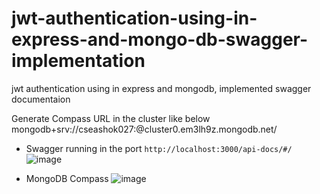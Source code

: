 # jwt-authentication-using-in-express-and-mongo-db-swagger-implementation
jwt authentication using in express and mongodb, implemented swagger documentaion

Generate Compass URL in the cluster like below
mongodb+srv://cseashok027:<password>@cluster0.em3lh9z.mongodb.net/

- Swagger running in the port ```http://localhost:3000/api-docs/#/```
![image](https://github.com/goldenashok/jwt-authentication-using-in-express-and-mongo-db-swagger-implementation/assets/13637127/70d12ab0-28b2-4c86-ac93-ffa3ae01ce88)

- MongoDB Compass
![image](https://github.com/goldenashok/jwt-authentication-using-in-express-and-mongo-db-swagger-implementation/assets/13637127/caa9d925-dab2-468f-a67f-f7344b2193c8)

